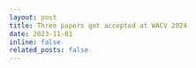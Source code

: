 ```yaml
---
layout: post
title: Three papers got accepted at WACV 2024
date: 2023-11-01 
inline: false
related_posts: false
---
```

